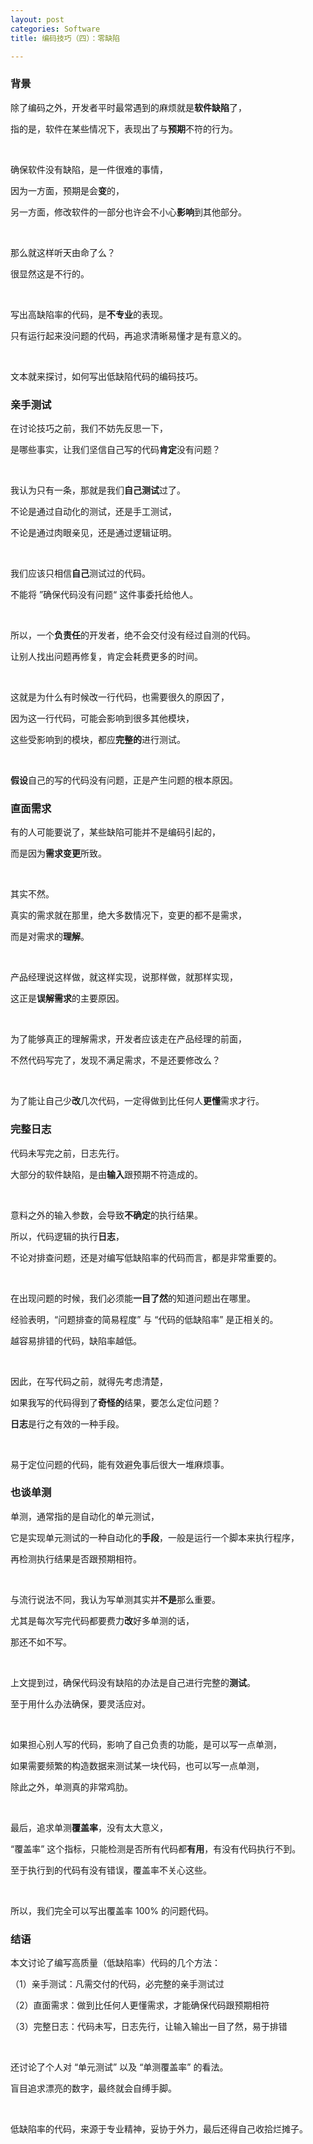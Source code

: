 ```yaml
---
layout: post
categories: Software
title: 编码技巧（四）：零缺陷

---
```


### 背景

除了编码之外，开发者平时最常遇到的麻烦就是**软件缺陷**了，

指的是，软件在某些情况下，表现出了与**预期**不符的行为。

<br/>

确保软件没有缺陷，是一件很难的事情，

因为一方面，预期是会**变**的，

另一方面，修改软件的一部分也许会不小心**影响**到其他部分。

<br/>

那么就这样听天由命了么？

很显然这是不行的。

<br/>

写出高缺陷率的代码，是**不专业**的表现。

只有运行起来没问题的代码，再追求清晰易懂才是有意义的。

<br/>

文本就来探讨，如何写出低缺陷代码的编码技巧。

### 亲手测试

在讨论技巧之前，我们不妨先反思一下，

是哪些事实，让我们坚信自己写的代码**肯定**没有问题？

<br/>

我认为只有一条，那就是我们**自己测试**过了。

不论是通过自动化的测试，还是手工测试，

不论是通过肉眼亲见，还是通过逻辑证明。

<br/>

我们应该只相信**自己**测试过的代码。

不能将 ”确保代码没有问题“ 这件事委托给他人。

<br/>

所以，一个**负责任**的开发者，绝不会交付没有经过自测的代码。

让别人找出问题再修复，肯定会耗费更多的时间。

<br/>

这就是为什么有时候改一行代码，也需要很久的原因了，

因为这一行代码，可能会影响到很多其他模块，

这些受影响到的模块，都应**完整的**进行测试。

<br/>

**假设**自己的写的代码没有问题，正是产生问题的根本原因。

### 直面需求

有的人可能要说了，某些缺陷可能并不是编码引起的，

而是因为**需求变更**所致。

<br/>

其实不然。

真实的需求就在那里，绝大多数情况下，变更的都不是需求，

而是对需求的**理解**。

<br/>

产品经理说这样做，就这样实现，说那样做，就那样实现，

这正是**误解需求**的主要原因。

<br/>

为了能够真正的理解需求，开发者应该走在产品经理的前面，

不然代码写完了，发现不满足需求，不是还要修改么？

<br/>

为了能让自己少**改**几次代码，一定得做到比任何人**更懂**需求才行。

### 完整日志

代码未写完之前，日志先行。

大部分的软件缺陷，是由**输入**跟预期不符造成的。

<br/>

意料之外的输入参数，会导致**不确定**的执行结果。

所以，代码逻辑的执行**日志**，

不论对排查问题，还是对编写低缺陷率的代码而言，都是非常重要的。

<br/>

在出现问题的时候，我们必须能**一目了然**的知道问题出在哪里。

经验表明，“问题排查的简易程度” 与 “代码的低缺陷率” 是正相关的。

越容易排错的代码，缺陷率越低。

<br/>

因此，在写代码之前，就得先考虑清楚，

如果我写的代码得到了**奇怪的**结果，要怎么定位问题？

**日志**是行之有效的一种手段。

<br/>

易于定位问题的代码，能有效避免事后很大一堆麻烦事。

### 也谈单测

单测，通常指的是自动化的单元测试，

它是实现单元测试的一种自动化的**手段**，一般是运行一个脚本来执行程序，

再检测执行结果是否跟预期相符。

<br/>

与流行说法不同，我认为写单测其实并**不是**那么重要。

尤其是每次写完代码都要费力**改**好多单测的话，

那还不如不写。

<br/>

上文提到过，确保代码没有缺陷的办法是自己进行完整的**测试**。

至于用什么办法确保，要灵活应对。

<br/>

如果担心别人写的代码，影响了自己负责的功能，是可以写一点单测，

如果需要频繁的构造数据来测试某一块代码，也可以写一点单测，

除此之外，单测真的非常鸡肋。

<br/>

最后，追求单测**覆盖率**，没有太大意义，

“覆盖率” 这个指标，只能检测是否所有代码都**有用**，有没有代码执行不到。

至于执行到的代码有没有错误，覆盖率不关心这些。

<br/>

所以，我们完全可以写出覆盖率 100% 的问题代码。

### 结语

本文讨论了编写高质量（低缺陷率）代码的几个方法：

（1）亲手测试：凡需交付的代码，必完整的亲手测试过

（2）直面需求：做到比任何人更懂需求，才能确保代码跟预期相符

（3）完整日志：代码未写，日志先行，让输入输出一目了然，易于排错

<br/>

还讨论了个人对 “单元测试” 以及 “单测覆盖率” 的看法。

盲目追求漂亮的数字，最终就会自缚手脚。

<br/>

低缺陷率的代码，来源于专业精神，妥协于外力，最后还得自己收拾烂摊子。
